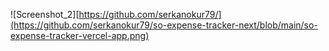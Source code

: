 
![Screenshot_2][https://github.com/serkanokur79/](https://github.com/serkanokur79/so-expense-tracker-next/blob/main/so-expense-tracker-vercel-app.png)
